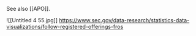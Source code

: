 See also [[APO]].

![[Untitled 4 55.jpg]]
https://www.sec.gov/data-research/statistics-data-visualizations/follow-registered-offerings-fros